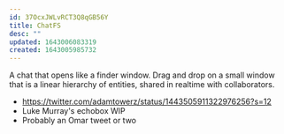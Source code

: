 ```yaml
---
id: 37OcxJWLvRCT3Q8qGB56Y
title: ChatFS
desc: ""
updated: 1643006083319
created: 1643005985732
---
```


A chat that opens like a finder window. Drag and drop on a small window that is a linear hierarchy of entities, shared in realtime with collaborators.

- https://twitter.com/adamtowerz/status/1443505911322976256?s=12
- Luke Murray's echobox WIP
- Probably an Omar tweet or two

